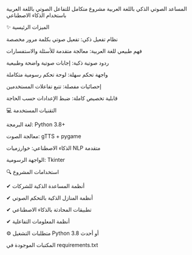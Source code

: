 المساعد الصوتي الذكي باللغة العربية
مشروع متكامل للتفاعل الصوتي باللغة العربية باستخدام الذكاء الاصطناعي


✨ الميزات الرئيسية


نظام تفعيل ذكي: تفعيل صوتي بكلمة مرور مخصصة

فهم طبيعي للغة العربية: معالجة متقدمة للأسئلة والاستفسارات

ردود صوتية ذكية: إجابات صوتية واضحة وطبيعية

واجهة تحكم سهلة: لوحة تحكم رسومية متكاملة

إحصائيات مفصلة: تتبع تفاعلات المستخدمين

قابلية تخصيص كاملة: ضبط الإعدادات حسب الحاجة

💻 التقنيات المستخدمة

لغة البرمجة: Python 3.8+

معالجة الصوت: gTTS + pygame

الذكاء الاصطناعي: خوارزميات NLP متقدمة

الواجهة الرسومية: Tkinter

🔍 استخدامات المشروع

✔ أنظمة المساعدة الذكية للشركات

✔ أنظمة المنازل الذكية بالتحكم الصوتي

✔ تطبيقات المحادثة بالذكاء الاصطناعي

✔ أنظمة المعلومات التفاعلية


⚙ متطلبات التشغيل
Python 3.8 أو أحدث

المكتبات الموجودة في requirements.txt
